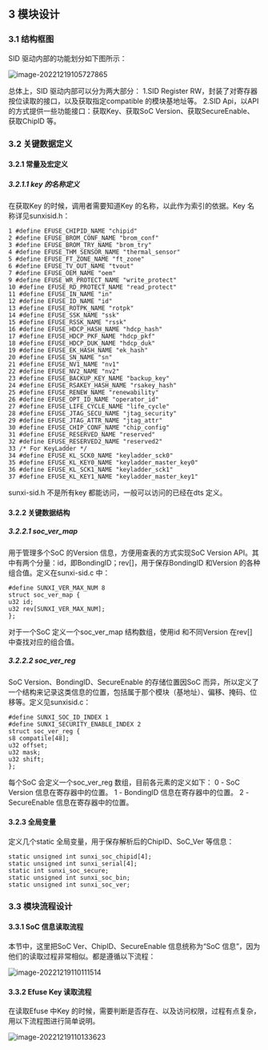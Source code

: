 ## 3 模块设计

### 3.1 结构框图

SID 驱动内部的功能划分如下图所示：

![image-20221219105727865](https://photos.100ask.net/Tina-Sdk/Linux_SID_DevGuide_image-20221219105727865.png)

总体上，SID 驱动内部可以分为两大部分：
1.SID Register RW，封装了对寄存器按位读取的接口，以及获取指定compatible 的模块基地址等。
2.SID Api，以API 的方式提供一些功能接口：获取Key、获取SoC Version、获取SecureEnable、获取ChipID 等。

### 3.2 关键数据定义

#### 3.2.1 常量及宏定义

##### 3.2.1.1 key 的名称定义

在获取Key 的时候，调用者需要知道Key 的名称，以此作为索引的依据。Key 名称详见sunxisid.h：

```
1 #define EFUSE_CHIPID_NAME "chipid"
2 #define EFUSE_BROM_CONF_NAME "brom_conf"
3 #define EFUSE_BROM_TRY_NAME "brom_try"
4 #define EFUSE_THM_SENSOR_NAME "thermal_sensor"
5 #define EFUSE_FT_ZONE_NAME "ft_zone"
6 #define EFUSE_TV_OUT_NAME "tvout"
7 #define EFUSE_OEM_NAME "oem"
9 #define EFUSE_WR_PROTECT_NAME "write_protect"
10 #define EFUSE_RD_PROTECT_NAME "read_protect"
11 #define EFUSE_IN_NAME "in"
12 #define EFUSE_ID_NAME "id"
13 #define EFUSE_ROTPK_NAME "rotpk"
14 #define EFUSE_SSK_NAME "ssk"
15 #define EFUSE_RSSK_NAME "rssk"
16 #define EFUSE_HDCP_HASH_NAME "hdcp_hash"
17 #define EFUSE_HDCP_PKF_NAME "hdcp_pkf"
18 #define EFUSE_HDCP_DUK_NAME "hdcp_duk"
19 #define EFUSE_EK_HASH_NAME "ek_hash"
20 #define EFUSE_SN_NAME "sn"
21 #define EFUSE_NV1_NAME "nv1"
22 #define EFUSE_NV2_NAME "nv2"
23 #define EFUSE_BACKUP_KEY_NAME "backup_key"
24 #define EFUSE_RSAKEY_HASH_NAME "rsakey_hash"
25 #define EFUSE_RENEW_NAME "renewability"
26 #define EFUSE_OPT_ID_NAME "operator_id"
27 #define EFUSE_LIFE_CYCLE_NAME "life_cycle"
28 #define EFUSE_JTAG_SECU_NAME "jtag_security"
29 #define EFUSE_JTAG_ATTR_NAME "jtag_attr"
30 #define EFUSE_CHIP_CONF_NAME "chip_config"
31 #define EFUSE_RESERVED_NAME "reserved"
32 #define EFUSE_RESERVED2_NAME "reserved2"
33 /* For KeyLadder */
34 #define EFUSE_KL_SCK0_NAME "keyladder_sck0"
35 #define EFUSE_KL_KEY0_NAME "keyladder_master_key0"
36 #define EFUSE_KL_SCK1_NAME "keyladder_sck1"
37 #define EFUSE_KL_KEY1_NAME "keyladder_master_key1"
```

sunxi-sid.h 不是所有key 都能访问，一般可以访问的已经在dts 定义。

#### 3.2.2 关键数据结构

##### 3.2.2.1 soc_ver_map

用于管理多个SoC 的Version 信息，方便用查表的方式实现SoC Version API。其中有两个分量：id，即BondingID；rev[]，用于保存BondingID 和Version 的各种组合值。定义在sunxi-sid.c 中：

```
#define SUNXI_VER_MAX_NUM 8
struct soc_ver_map {
u32 id;
u32 rev[SUNXI_VER_MAX_NUM];
};
```

对于一个SoC 定义一个soc_ver_map 结构数组，使用id 和不同Version 在rev[] 中查找对应的组合值。

##### 3.2.2.2 soc_ver_reg

SoC Version、BondingID、SecureEnable 的存储位置因SoC 而异，所以定义了一个结构来记录这类信息的位置，包括属于那个模块（基地址）、偏移、掩码、位移等。定义见sunxisid.c：

```
#define SUNXI_SOC_ID_INDEX 1
#define SUNXI_SECURITY_ENABLE_INDEX 2
struct soc_ver_reg {
s8 compatile[48];
u32 offset;
u32 mask;
u32 shift;
};
```

每个SoC 会定义一个soc_ver_reg 数组，目前各元素的定义如下：
0 - SoC Version 信息在寄存器中的位置。
1 - BondingID 信息在寄存器中的位置。
2 - SecureEnable 信息在寄存器中的位置。

#### 3.2.3 全局变量

定义几个static 全局变量，用于保存解析后的ChipID、SoC_Ver 等信息：

```
static unsigned int sunxi_soc_chipid[4];
static unsigned int sunxi_serial[4];
static int sunxi_soc_secure;
static unsigned int sunxi_soc_bin;
static unsigned int sunxi_soc_ver;
```

### 3.3 模块流程设计

#### 3.3.1 SoC 信息读取流程

本节中，这里把SoC Ver、ChipID、SecureEnable 信息统称为“SoC 信息”，因为他们的读取过程非常相似。都是遵循以下流程：

![image-20221219110111514](https://photos.100ask.net/Tina-Sdk/Linux_SID_DevGuide_image-20221219110111514.png)

#### 3.3.2 Efuse Key 读取流程

在读取Efuse 中Key 的时候，需要判断是否存在、以及访问权限，过程有点复杂，用以下流程图进行简单说明。

![image-20221219110133623](https://photos.100ask.net/Tina-Sdk/Linux_SID_DevGuide_image-20221219110133623.png)